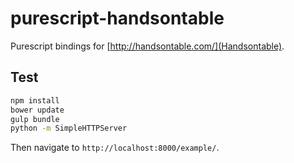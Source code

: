 # purescript-handsontable

Purescript bindings for [http://handsontable.com/](Handsontable).

## Test

```bash
npm install
bower update
gulp bundle
python -m SimpleHTTPServer
```

Then navigate to `http://localhost:8000/example/`.
